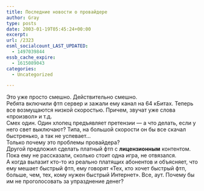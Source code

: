 ```yaml
---
title: Последние новости о провайдере
author: Gray
type: posts
date: 2003-01-19T05:45:24+00:00
excerpt:
url: /2323
esml_socialcount_LAST_UPDATED:
  - 1497039844
essb_cache_expire:
  - 1615089043
categories:
  - Uncategorized

---
```








Это уже просто смешно. Действительно смешно.  
Ребята включили фтп сервер и зажали ему канал на 64 кБитах. Теперь все возмущаются низкой скоростью. Причем, звучат уже слова &#171;произвол&#187; и т.д.  
Смех один. Один хлопец предъявляет претензии &#8212; а что делать, если у него свет выключают? Типа, на большой скорости он бы все скачал быстренько, а так не успевает&#8230;  
Только почему это проблемы провайдера?  
Другой предложил сделать платный фтп с **лицензионным** контентом. Пока ему не рассказали, сколько стоит одна игра, не отвязался.  
А когда вылазит кто-то из реально платящих абонентов и объясняет, что ему мешает быстрый фтп, ему говорят &#171;Тех, кто хочет быстрый фтп, больше, чем, тех, кому нужен быстрый Интернет&#187;. Все, аут. Почему бы им не проголосовать за упразднение денег?